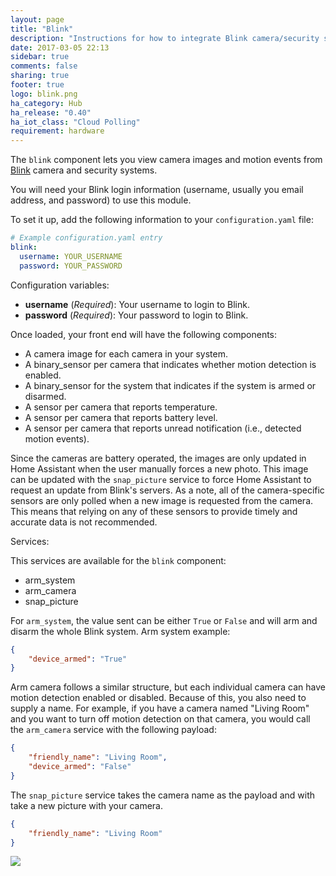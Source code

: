 ```yaml
---
layout: page
title: "Blink"
description: "Instructions for how to integrate Blink camera/security system within Home Assistant."
date: 2017-03-05 22:13
sidebar: true
comments: false
sharing: true
footer: true
logo: blink.png
ha_category: Hub
ha_release: "0.40"
ha_iot_class: "Cloud Polling"
requirement: hardware
---
```


The `blink` component lets you view camera images and motion events from [Blink](http://blinkforhome.com) camera and security systems.

You will need your Blink login information (username, usually you email address, and password) to use this module.

To set it up, add the following information to your `configuration.yaml` file:

```yaml
# Example configuration.yaml entry
blink:
  username: YOUR_USERNAME
  password: YOUR_PASSWORD
```

Configuration variables:

- **username** (*Required*): Your username to login to Blink.
- **password** (*Required*): Your password to login to Blink.

Once loaded, your front end will have the following components:

* A camera image for each camera in your system.
* A binary_sensor per camera that indicates whether motion detection is enabled.
* A binary_sensor for the system that indicates if the system is armed or disarmed.
* A sensor per camera that reports temperature.
* A sensor per camera that reports battery level.
* A sensor per camera that reports unread notification (i.e., detected motion events).

Since the cameras are battery operated, the images are only updated in Home Assistant when the user manually forces a new photo. This image can be updated with the `snap_picture` service to force Home Assistant to request an update from Blink's servers. As a note, all of the camera-specific sensors are only polled when a new image is requested from the camera. This means that relying on any of these sensors to provide timely and accurate data is not recommended.

Services:

This services are available for the `blink` component:

- arm_system
- arm_camera
- snap_picture


For `arm_system`, the value sent can be either `True` or `False` and will arm and disarm the whole Blink system. Arm system example:

```json
{
    "device_armed": "True"
}
```

Arm camera follows a similar structure, but each individual camera can have motion detection enabled or disabled. Because of this, you also need to supply a name. For example, if you have a camera named "Living Room" and you want to turn off motion detection on that camera, you would call the `arm_camera` service with the following payload:

```json
{
    "friendly_name": "Living Room",
    "device_armed": "False"
}
```

The `snap_picture` service takes the camera name as the payload and with take a new picture with your camera.

```json
{
    "friendly_name": "Living Room"
}
```

<p class='img'>
  <img src='{{site_root}}/images/screenshots/blink_example_frontend.png' />
</p>
